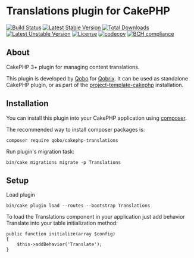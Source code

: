 # Translations plugin for CakePHP

[![Build Status](https://travis-ci.org/QoboLtd/cakephp-translations.svg?branch=master)](https://travis-ci.org/QoboLtd/cakephp-translations)
[![Latest Stable Version](https://poser.pugx.org/qobo/cakephp-translations/v/stable)](https://packagist.org/packages/qobo/cakephp-translations)
[![Total Downloads](https://poser.pugx.org/qobo/cakephp-translations/downloads)](https://packagist.org/packages/qobo/cakephp-translations)
[![Latest Unstable Version](https://poser.pugx.org/qobo/cakephp-translations/v/unstable)](https://packagist.org/packages/qobo/cakephp-translations)
[![License](https://poser.pugx.org/qobo/cakephp-translations/license)](https://packagist.org/packages/qobo/cakephp-translations)
[![codecov](https://codecov.io/gh/QoboLtd/cakephp-translations/branch/master/graph/badge.svg)](https://codecov.io/gh/QoboLtd/cakephp-translations)
[![BCH compliance](https://bettercodehub.com/edge/badge/QoboLtd/cakephp-translations?branch=master)](https://bettercodehub.com/)

## About

CakePHP 3+ plugin for managing content translations.

This plugin is developed by [Qobo](https://www.qobo.biz) for [Qobrix](https://qobrix.com).  It can be used as standalone CakePHP plugin, or as part of the [project-template-cakephp](https://github.com/QoboLtd/project-template-cakephp) installation.

## Installation

You can install this plugin into your CakePHP application using [composer](http://getcomposer.org).

The recommended way to install composer packages is:

```
composer require qobo/cakephp-translations
```

Run plugin's migration task:

```
bin/cake migrations migrate -p Translations
```

## Setup
Load plugin
```
bin/cake plugin load --routes --bootstrap Translations
```


To load the Translations component in your application just add behavior Translate into your table initialization method:

```
public function initialize(array $config)
{
    $this->addBehavior('Translate');
}

```

